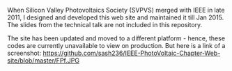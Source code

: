 When Silicon Valley Photovoltaics Society (SVPVS) merged with IEEE in late 2011, 
I designed and developed this web site and maintained it till Jan 2015. The 
slides from the technical talk are not included in this repository. 

The site has been updated and moved to a different platform - hence, 
these codes are currently unavailable to view on production. But here is a link 
of a screenshot:
https://github.com/sash236/IEEE-PhotoVoltaic-Chapter-Web-site/blob/master/FPf.JPG
